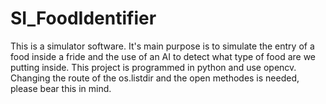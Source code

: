# SI_FoodIdentifier
This is a simulator software.
It's main purpose is to simulate the entry of a food inside a fride and the use of an AI to detect what type of food are we putting inside.
This project is programmed in python and use opencv.
Changing the route of the os.listdir and the open methodes is needed, please bear this in mind.
